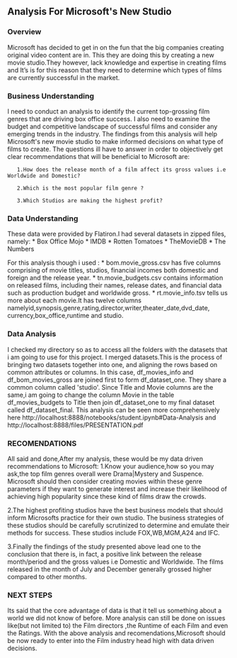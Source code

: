 ## Analysis For Microsoft's New Studio


### Overview

Microsoft has decided to get in on the fun that the big companies creating original video content are in.
This they are doing this by creating a new movie studio.They however, lack knowledge and expertise in creating films and It’s is for this reason that they need to determine which types of films are currently successful in the market. 


### Business Understanding

I need to conduct an analysis to identify the current top-grossing film genres that are driving box office success. I also need to examine the budget and competitive landscape of successful films and consider any emerging trends in the industry. The findings from this analysis will help Microsoft's new movie studio to make informed decisions on what type of films to create.
The questions ill have to answer in order to objectively get clear recommendations that will be beneficial to Microsoft are:

       1.How does the release month of a film affect its gross values i.e Worldwide and Domestic?

       2.Which is the most popular film genre ?

       3.Which Studios are making the highest profit?
       
       
### Data Understanding
These data were provided by Flatiron.I had several datasets in zipped files, namely:
    * Box Office Mojo
    * IMDB
    * Rotten Tomatoes
    * TheMovieDB
    * The Numbers
    
For this analysis though i used :
    * bom.movie_gross.csv has five columns comprising of movie titles, studios, financial incomes both domestic 
      and foreign and the release year.
    * tn.movie_budgets.csv contains information on released films, including their names, release dates, 
      and financial data such as production budget and worldwide gross. 
    * rt.movie_info.tsv tells us more about each movie.It has twelve columns namelyid,synopsis,genre,rating,director,writer,theater_date,dvd_date, currency,box_office,runtime and studio.
    
    
### Data Analysis
I checked my directory so as to access all the folders with the datasets that i am going to use for this project.
I merged datasets.This is the process of bringing two datasets together into one, and aligning the rows based on common attributes or columns. In this case, df_movies_info and df_bom_movies_gross are joined first to form df_dataset_one. They share a common column called 'studio'. Since Title and Movie columns are the same,i am going to change the column Movie in the table df_movies_budgets
to Title then join df_dataset_one to  my final dataset called df_dataset_final.
This analysis can be seen more comprehensively here http://localhost:8888/notebooks/student.ipynb#Data-Analysis and http://localhost:8888/files/PRESENTATION.pdf


### RECOMENDATIONS
 All said and done,After my analysis, these would be my data driven recommendations to Microsoft:
1.Know your audience,how so you may ask,the top film genres overall were Drama|Mystery and Suspence.
 Microsoft should then consider creating movies within these genre parameters if they want to generate interest and increase their likelihood of achieving high popularity since these kind of films draw the crowds.
 
2.The highest profiting studios have the best business models that should inform Microsofts practice for their own studio.
   The business strategies of these studios should be carefully scrutinized to determine and emulate their methods for success.
   These studios include FOX,WB,MGM,A24 and IFC.
   
3.Finally the findings of the study presented above lead one to the conclusion that there is, in fact,
   a positive link between the release month/period and the gross values i.e Domestic and Worldwide.
   The films released in the month of July and December generally grossed higher compared to other months.
   
   
### NEXT STEPS
Its said that the core advantage of data is that it tell us something about a world we did not know of before.
More analysis can still be done on issues like(but not limited to) the Film directors ,the Runtime of each Film and even the Ratings.
With the above analysis and recomendations,Microsoft should be now ready to enter into the Film industry head high with data driven decisions.